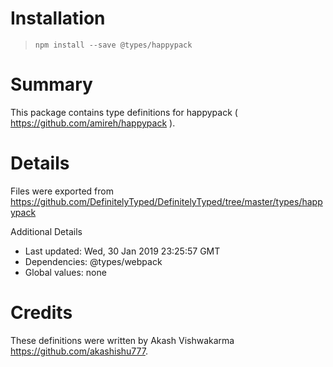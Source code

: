 # Installation
> `npm install --save @types/happypack`

# Summary
This package contains type definitions for happypack ( https://github.com/amireh/happypack ).

# Details
Files were exported from https://github.com/DefinitelyTyped/DefinitelyTyped/tree/master/types/happypack

Additional Details
 * Last updated: Wed, 30 Jan 2019 23:25:57 GMT
 * Dependencies: @types/webpack
 * Global values: none

# Credits
These definitions were written by Akash Vishwakarma <https://github.com/akashishu777>.
